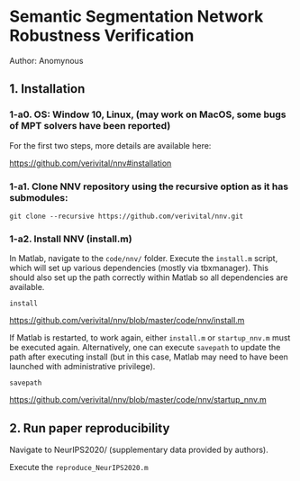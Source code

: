 # Semantic Segmentation Network Robustness Verification

Author: Anomynous

## 1. Installation

### 1-a0. OS: Window 10, Linux, (may work on MacOS, some bugs of MPT solvers have been reported)

For the first two steps, more details are available here:

https://github.com/verivital/nnv#installation

### 1-a1. Clone NNV repository using the recursive option as it has submodules:

`git clone --recursive https://github.com/verivital/nnv.git`

### 1-a2. Install NNV (install.m)
In Matlab, navigate to the `code/nnv/` folder. Execute the `install.m` script, which will set up various dependencies (mostly via tbxmanager). This should also set up the path correctly within Matlab so all dependencies are available.

`install`

https://github.com/verivital/nnv/blob/master/code/nnv/install.m

If Matlab is restarted, to work again, either `install.m` or `startup_nnv.m` must be executed again. Alternatively, one can execute `savepath` to update the path after executing install (but in this case, Matlab may need to have been launched with administrative privilege).

`savepath`

https://github.com/verivital/nnv/blob/master/code/nnv/startup_nnv.m

## 2. Run paper reproducibility

Navigate to NeurIPS2020/ (supplementary data provided by authors).

Execute the `reproduce_NeurIPS2020.m` 

